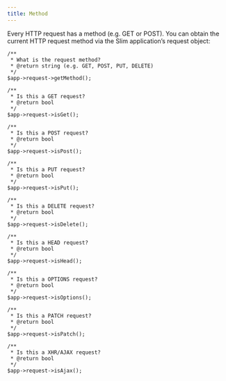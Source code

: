 ```yaml
---
title: Method
---
```

Every HTTP request has a method (e.g. GET or POST). You can obtain the current HTTP request method via the Slim
application’s request object:

    /**
     * What is the request method?
     * @return string (e.g. GET, POST, PUT, DELETE)
     */
    $app->request->getMethod();

    /**
     * Is this a GET request?
     * @return bool
     */
    $app->request->isGet();

    /**
     * Is this a POST request?
     * @return bool
     */
    $app->request->isPost();

    /**
     * Is this a PUT request?
     * @return bool
     */
    $app->request->isPut();

    /**
     * Is this a DELETE request?
     * @return bool
     */
    $app->request->isDelete();

    /**
     * Is this a HEAD request?
     * @return bool
     */
    $app->request->isHead();

    /**
     * Is this a OPTIONS request?
     * @return bool
     */
    $app->request->isOptions();

    /**
     * Is this a PATCH request?
     * @return bool
     */
    $app->request->isPatch();

    /**
     * Is this a XHR/AJAX request?
     * @return bool
     */
    $app->request->isAjax();
